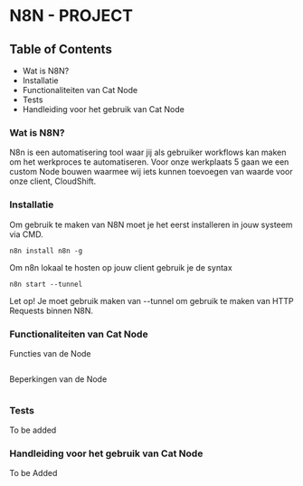 # N8N - PROJECT

## Table of Contents
* Wat is N8N?
* Installatie
* Functionaliteiten van Cat Node
* Tests
* Handleiding voor het gebruik van Cat Node

### Wat is N8N?
N8n is een automatisering tool waar jij als gebruiker workflows kan maken om het werkproces te automatiseren. Voor onze werkplaats 5 gaan we een custom Node bouwen waarmee wij iets kunnen toevoegen van waarde voor onze client, CloudShift.
### Installatie
Om gebruik te maken van N8N moet je het eerst installeren in jouw systeem via CMD. 
```
n8n install n8n -g
```
Om n8n lokaal te hosten op jouw client gebruik je de syntax
```
n8n start --tunnel
```
Let op! Je moet gebruik maken van --tunnel om gebruik te maken van HTTP Requests binnen N8N.
### Functionaliteiten van Cat Node
Functies van de Node
```
```
Beperkingen van de Node
```
```
### Tests
To be added
### Handleiding voor het gebruik van Cat Node
To be Added